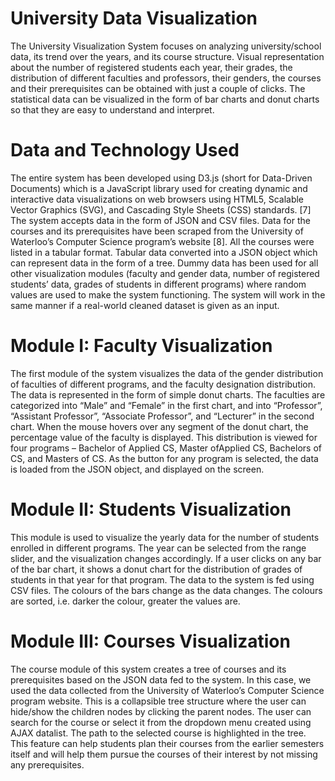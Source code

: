# University Data Visualization

The University Visualization System focuses on analyzing university/school data, its trend over the years, and its course structure. Visual representation about the number of registered students each year, their grades, the distribution of different faculties and professors, their genders, the courses and their prerequisites can be obtained with just a couple of clicks. The statistical data can be visualized in the form of bar charts and donut charts so that they are easy to understand and interpret.

# Data and Technology Used

The entire system has been developed using D3.js (short for Data-Driven Documents) which is a JavaScript library used for creating dynamic and interactive data visualizations on web browsers using HTML5, Scalable Vector Graphics (SVG), and Cascading Style Sheets (CSS) standards. [7]
The system accepts data in the form of JSON and CSV files. Data for the courses and its prerequisites have been scraped from the University of Waterloo’s Computer Science program’s website [8]. All the courses were listed in a tabular format. Tabular data converted into a JSON object which can represent data in the form of a tree. Dummy data has been used for all other visualization modules (faculty and gender data, number of registered students’ data, grades of students in different programs) where random values are used to make the system functioning. The system will work in the same manner if a real-world cleaned dataset is given as an input.

# Module I: Faculty Visualization

The first module of the system visualizes the data of the gender distribution of faculties of different programs, and the faculty designation distribution. The data is represented in the form of simple donut charts. The faculties are categorized into “Male” and “Female” in the first chart, and into “Professor”, “Assistant Professor”, “Associate Professor”, and “Lecturer” in the second chart.
When the mouse hovers over any segment of the donut chart, the percentage value of the faculty is displayed. This distribution is viewed for four programs – Bachelor of Applied CS, Master ofApplied CS, Bachelors of CS, and Masters of CS. As the button for any program is selected, the data is loaded from the JSON object, and displayed on the screen.

# Module II: Students Visualization

This module is used to visualize the yearly data for the number of students enrolled in different programs. The year can be selected from the range slider, and the visualization changes accordingly. If a user clicks on any bar of the bar chart, it shows a donut chart for the distribution of grades of students in that year for that program. The data to the system is fed using CSV files. The colours of the bars change as the data changes. The colours are sorted, i.e. darker the colour, greater the values are.

# Module III: Courses Visualization

The course module of this system creates a tree of courses and its prerequisites based on the JSON data fed to the system. In this case, we used the data collected from the University of Waterloo’s Computer Science program website. This is a collapsible tree structure where the user can hide/show the children nodes by clicking the parent nodes. The user can search for the course or select it from the dropdown menu created using AJAX datalist. The path to the selected course is highlighted in the tree. This feature can help students plan their courses from the earlier semesters itself and will help them pursue the courses of their interest by not missing any prerequisites.
